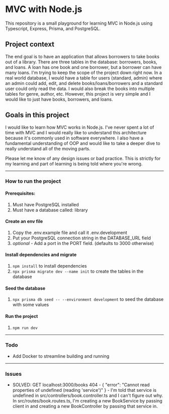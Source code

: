 # MVC with Node.js
This repository is a small playground for learning MVC in Node.js using Typescript, Express, Prisma, and PostgreSQL.

## Project context
The end goal is to have an application that allows borrowers to take books out of a library. There are three tables in the database: borrowers, books, and loans. A loan has one book and one borrower, but a borrower can have many loans. I'm trying to keep the scope of the project down right now. In a real world database, I would have a table for users (standard, admin) where an admin could add, edit, and delete books/loans/borrowers and a standard user could only read the data. I would also break the books into multiple tables for genre, author, etc. However, this project is very simple and I would like to just have books, borrowers, and loans.

## Goals in this project

I would like to learn how MVC works in Node.js. I've never spent a lot of time with MVC and I would really like to understand this architecture because it's commonly used in software everywhere. I also have a fundamental understanding of OOP and would like to take a deeper dive to really understand all of the moving parts.

Please let me know of any design issues or bad practice. This is strictly for my learning and part of learning is being told where you're wrong.

---

### How to run the project
#### Prerequisites:
1. Must have PostgreSQL installed
2. Must have a database called: library

#### Create an env file
1. Copy the .env.example file and call it .env.development
2. Put your PostgreSQL connection string in the DATABASE_URL field
3. *optional* - Add a port in the PORT field. (defaults to 3000 otherwise)

#### Install dependencies and migrate

1. ``` npm install ``` to install dependencies
2. ``` npx prisma migrate dev --name init ``` to create the tables in the database

#### Seed the database
1. ``` npx prisma db seed -- --environment development ``` to seed the database with some values

#### Run the project
1. ``` npm run dev ```


---

### Todo
- Add Docker to streamline building and running

---

### Issues
- SOLVED: GET localhost:3000/books 404 - { "error": "Cannot read properties of undefined (reading 'service')" }
		- I'm told that service is undefined in src/controllers/book.controller.ts and I can't figure out why. In src/routes/book.routes.ts, I'm creating a new BookService by passing client in and creating a new BookController by passing that service in.
